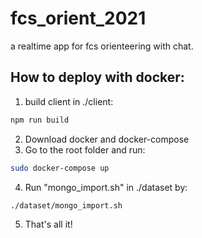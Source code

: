 # fcs_orient_2021
a realtime app for fcs orienteering with chat.

## How to deploy with docker:
1. build client in ./client:
```bash
npm run build
```
2. Download docker and docker-compose
3. Go to the root folder and run:
```bash
sudo docker-compose up
```
4. Run "mongo_import.sh" in ./dataset by:
```bash
./dataset/mongo_import.sh
```
5. That's all it!
